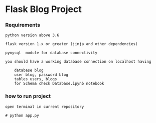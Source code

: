 # Flask Blog Project

### Requirements
    
    python version above 3.6

    flask version 1.x or greater (jinja and other dependencies)

    pymysql  module for database connectivity

    you should have a working database connection on localhost having 

        database blog
        user blog, password blog
        tables users, blogs
        for Schema check Database.ipynb notebook

### how to run project

    open terminal in current repository

    # python app.py 